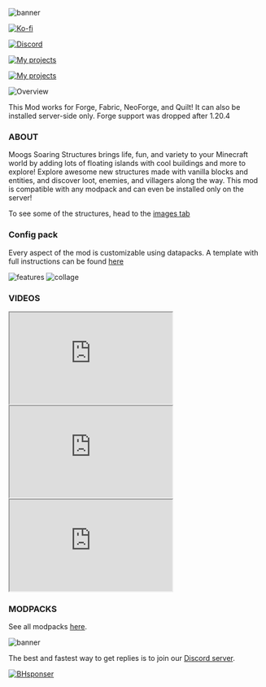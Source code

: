![banner](https://www.bisecthosting.com/images/CF/Moogs_Soaring_Structure/BH_MSS_header.webp)

[![Ko-fi](https://ko-fi.com/img/githubbutton_sm.svg)](https://ko-fi.com/D1D8LKA5N)

[![Discord](https://img.shields.io/discord/869218732650688543?color=14822e&label=DISCORD&style=for-the-badge)](https://discord.com/invite/S5nffJbuvA)

[![My projects](https://img.shields.io/badge/CurseForge-projects-14822e?style=for-the-badge&logo=curseforge)](https://www.curseforge.com/members/finndog_123/projects)

[![My projects](https://img.shields.io/badge/Modrinth-projects-14822e?style=for-the-badge&logo=modrinth)](https://modrinth.com/user/FinnSetchell)

![Overview](https://www.bisecthosting.com/images/CF/Moogs_Soaring_Structure/BH_MSS_overview.webp)

This Mod works for Forge, Fabric, NeoForge, and Quilt! It can also be installed server-side only.
Forge support was dropped after 1.20.4

### ABOUT
Moogs Soaring Structures brings life, fun, and variety to your Minecraft world by adding lots of floating islands with cool buildings and more to explore! Explore awesome new structures made with vanilla blocks and entities, and discover loot, enemies, and villagers along the way. This mod is compatible with any modpack and can even be installed only on the server!

To see some of the structures, head to the [images tab](https://www.curseforge.com/minecraft/mc-mods/mss-moogs-soaring-structures/screenshots)

### Config pack
Every aspect of the mod is customizable using datapacks. A template with full instructions can be found [here](https://www.curseforge.com/minecraft/data-packs/mss-moogs-soaring-structure-config-pack)

![features](https://www.bisecthosting.com/images/CF/Moogs_Soaring_Structure/BH_MSS_features.webp)
![collage](https://media.forgecdn.net/attachments/description/1040210/description_84b68622-1f45-4dd0-b110-ff18e67252ac.png)

### VIDEOS

<div>
    <iframe src="https://www.youtube.com/embed/uiA_VsbAYgo?si=ytBXGNcAblSRa62-&amp;start=409" width="320" height="180" allowfullscreen></iframe>
    <iframe src="https://www.youtube.com/embed/uWsSgXHbGwo?si=LIWDsyhLydDAFH5b&amp;start=567" width="320" height="180" allowfullscree></iframe>
</div>
<div>
    <iframe src="https://www.youtube.com/embed/DL5nGIa6K2Y?si=1_N6a2DM50MrtfJW" width="320" height="180" allowfullscreen></iframe>
</div>

### MODPACKS

See all modpacks [here](https://www.modpackindex.com/modpack/finder?included_mods=61020).

![banner](https://www.bisecthosting.com/images/CF/Moogs_Soaring_Structure/BH_MSS_discord.webp)

The best and fastest way to get replies is to join our [Discord server](https://discord.gg/S5nffJbuvA).

[![BHsponser](https://www.bisecthosting.com/images/CF/Moogs_Soaring_Structure/BH_MSS_promo.webp)](https://bisecthosting.com/moogsmods)